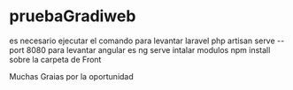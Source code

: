 # pruebaGradiweb

es necesario ejecutar el comando para levantar laravel php artisan serve --port 8080
para levantar angular es ng serve 
intalar modulos npm install sobre la carpeta de Front

Muchas Graias por la oportunidad
